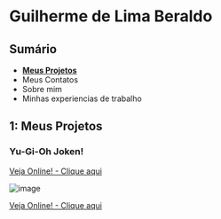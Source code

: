 <h1> Guilherme de Lima Beraldo </h1>
<h2>Sumário</h2>

- **[Meus Projetos](#1-meus-projetos)**
-   Meus Contatos
-   Sobre mim
-   Minhas experiencias de trabalho
 
<h2>1: Meus Projetos</h2>
<h3>Yu-Gi-Oh Joken!</h3> 

[Veja Online! - Clique aqui](https://guilherme-beraldo.github.io/yu-gi-oh-joken/)

![image](https://github.com/Guilherme-Beraldo/teste-port/assets/119258473/55587277-94c3-4d4e-9c13-2601ee256cb5)

[Veja Online! - Clique aqui](https://guilherme-beraldo.github.io/yu-gi-oh-joken/)
